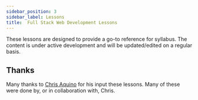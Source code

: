 ```yaml
---
sidebar_position: 3
sidebar_label: Lessons
title:  Full Stack Web Development Lessons
---
```


These lessons are designed to provide a go-to reference for syllabus. The content is under active development and will be updated/edited on a regular basis.

## Thanks

Many thanks to [Chris Aquino](https://github.com/radishmouse) for his input these lessons. Many of these were done by, or in collaboration with, Chris.

